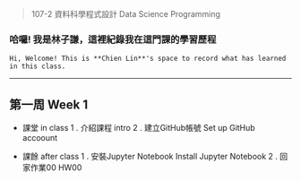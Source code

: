 > 107-2 資料科學程式設計 Data Science Programming
### 哈囉! 我是林子謙，這裡紀錄我在這門課的學習歷程
    Hi, Welcome! This is **Chien Lin**'s space to record what has learned in this class.
***

## 第一周 Week 1
- 課堂 in class
1 . 介紹課程 intro
2 . 建立GitHub帳號 Set up GitHub accoount

- 課餘 after class
1 . 安裝Jupyter Notebook Install Jupyter Notebook
2 . 回家作業00 HW00
